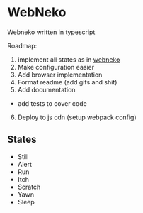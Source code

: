 # WebNeko

Webneko written in typescript

Roadmap:
1. <del>implement all states as in [webneko](https://webneko.net/)</del>
2. Make configuration easier
3. Add browser implementation
4. Format readme (add gifs and shit)
5. Add documentation
  * add tests to cover code
6. Deploy to js cdn (setup webpack config)

## States
* Still
* Alert
* Run
* Itch
* Scratch
* Yawn
* Sleep
